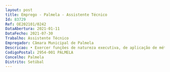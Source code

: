 ```yaml
--- 
layout: post
title: Emprego - Palmela - Assistente Técnico
Id: 83729
Ref: OE202101/0242
DataAbertura: 2021-01-11
DataFecho: 2021-07-30
Trabalho: Assistente Técnico
Empregador: Câmara Municipal de Palmela
Descricao: • Exercer funções de natureza executiva, de aplicação de métodos e processos com base nas diretivas definidas e instruções gerais, no domínio de atuação da Divisão de Recursos Humanos  Secção de assiduidade e remunerações.• Efetuar a análise e conferência respetiva inserção de dados na aplicação informática assegurando o processamento das remunerações mensais,suplementos remuneratórios, prestações familiares e sociais, assim os respetivos descontos obrigatórios e facultativos.• Gerir e controlar a assiduidade das os trabalhadoras es e aplicação informática, emitindo relatórios mensais de irregularidades, bem como os respetivos autos de faltas injustificadas.• Efetuar inserção informática de ausências ,no âmbito de certificados de incapacidade por doença, acidentes de trabalho e doenças profissionais.• Assegurar mensalmente a emissão de ficheiros, envio à área financeira do Município, entidades bancárias, seguradoras, sindicatos e serviços sociais.• Efetuar o tratamento mensal e validação da DRM, CGA, ADSE e TSU.• Assegurar os averbamentos informáticos de dados relativos à relação jurídica de emprego público (carreira, avaliação de desempenho, formação) e o respetivo Arquivo da documentação em suporte físico.• Emitir de Guias de Vencimento e dados biográficos.• Instrução de pedidos de aposentação   regime ordinário e por incapacidade   com simulação de Pensão.• Instrução de pedidos de junta médica ADSE e verificações domiciliárias da doença natural.• Análise e enquadramento de pedidos de licença de parentalidade, Estatuto Trabalhador Estudante, horários de trabalho, férias, faltas e dispensas ao serviço.• Análise, enquadramento e execução de decisões de Penhora de Vencimentos(judiciais e autoridade tributária).• Registo no site da Segurança Social de admissão e cessação de funções de trabalhadoras es.• Efetuar atendimento presencial e telefónico.
CodigoPostal: 2954-001 PALMELA
Concelho: Palmela
Distrito: Setúbal
--- 
```

